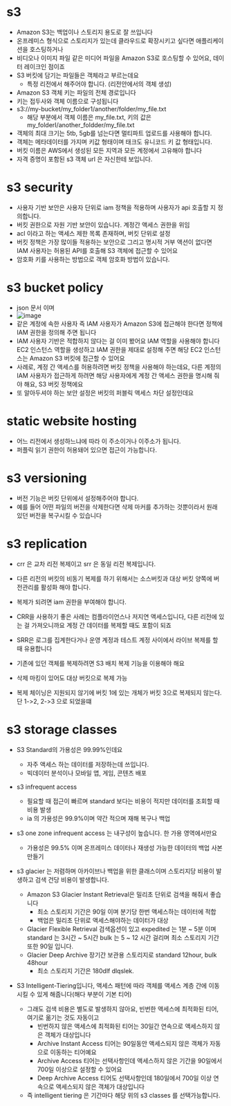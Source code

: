# s3
- Amazon S3는 백업이나 스토리지 용도로 잘 쓰입니다
- 온프레미스 형식으로 스토리지가 있는데 클라우드로 확장시키고 싶다면 애플리케이션을 호스팅하거나
- 비디오나 이미지 파일 같은 미디어 파일을 Amazon S3로 호스팅할 수 있어요, 데이터 레이크인 점이죠
- S3 버킷에 담기는 파일들은 객체라고 부르는데요
  - 특정 리전에서 해주어야 합니다. (리전안에서의 객체 생성)
- Amazon S3 객체 키는 파일의 전체 경로입니다
- 키는 접두사와 객체 이름으로 구성됩니다
- s3://my-bucket/my_folder1/another/folder/my_file.txt
  - 해당 부분에서 객체 이름은 my_file.txt, 키의 값은 my_folderI/another_foldder/my_file.txt
- 객체의 최대 크기는 5tb, 5gb를 넘는다면 멀티파트 업로드를 사용해야 합니다.
- 객체는 메타데이터를 가지며 키값 형태이며 태크도 유니코드 키 값 형태입니다.
- 버킷 이름은 AWS에서 생성된 모든 지역과 모든 계정에서 고유해야 합니다
- 자격 증명이 포함된 s3 객체 url 은 자신한테 보입니다.

# s3 security
- 사용자 기반 보안은 사용자 단위로 iam 정책을 적용하며 사용자가 api 호출할 지 정의합니다.
- 버킷 권한으로 자원 기반 보안이 있습니다. 계정간 액세스 권한을 위임
- acl 이라고 하는 액세스 제한 목록 존재하며, 버킷 단위로 설정
- 버킷 정책은 가장 많이들 적용하는 보안으로 그리고 명시적 거부 액션이 없다면 IAM 사용자는 허용된 API를 호출해 S3 객체에 접근할 수 있어요
- 암호화 키를 사용하는 방법으로 객체 암호화 방법이 있습니다.

# s3 bucket policy
- json 문서 이며
- ![image](https://github.com/user-attachments/assets/c29e1cda-2151-478f-be98-93628a258ca7)
- 같은 계정에 속한 사용자 즉 IAM 사용자가 Amazon S3에 접근해야 한다면 정책에 IAM 권한을 정의해 주면 됩니다
- IAM 사용자 기반은 적합하지 않다는 걸 이미 봤어요 IAM 역할을 사용해야 합니다 EC2 인스턴스 역할을 생성하고 IAM 권한을 제대로 설정해 주면 해당 EC2 인스턴스는 Amazon S3 버킷에 접근할 수 있어요
- 사례로, 계정 간 액세스를 허용하려면 버킷 정책을 사용해야 하는데요, 다른 계정의 IAM 사용자가 접근하게 하려면 해당 사용자에게 계정 간 액세스 권한을 명시해 줘야 해요, S3 버킷 정책에요
- 또 알아두셔야 하는 보안 설정은 버킷의 퍼블릭 액세스 차단 설정인데요

# static website hosting
- 어느 리전에서 생성하느냐에 따라 이 주소이거나 이주소가 됩니다.
- 퍼플릭 읽기 권한이 허용돼어 있으면 접근이 가능합니다.

# s3 versioning
- 버전 기능은 버킷 단위에서 설정해주어야 합니다.
- 예를 들어 어떤 파일의 버전을 삭제한다면 삭제 마커를 추가하는 것뿐이라서 원래 있던 버전을 복구시킬 수 있습니다

# s3 replication
- crr 은 교차 리전 복제이고 srr 은 동일 리전 복제입니다.
- 다른 리전의 버킷의 비동기 복제를 하기 위해서는 소스버킷과 대상 버킷 양쪽에 버전관리를 활성화 해야 합니다.
- 복제가 되려면 iam 권한을 부여해야 합니다.
- CRR을 사용하기 좋은 사례는 컴플라이언스나 저지연 액세스입니다, 다른 리전에 있는 걸 가져오니까요 계정 간 데이터를 복제할 때도 포함이 되죠
- SRR은 로그를 집계한다거나 운영 계정과 테스트 계정 사이에서 라이브 복제를 할 때 유용합니다

- 기존에 있던 객체를 복제하려면 S3 배치 복제 기능을 이용해야 해요
- 삭제 마킹이 있어도 대상 버킷으로 복제 가능
- 복제 체이닝은 지원되지 않기에 버킷 1에 있는 개체가 버킷 3으로 복제되지 않는다. 단 1->2, 2->3 으로 되었을떄

# s3 storage classes
- S3 Standard의 가용성은 99.99%인데요
  - 자주 액세스 하는 데이터를 저장하는데 쓰입니다.
  - 빅데이터 분석이나 모바일 앱, 게임, 콘텐츠 배포
- s3 infrequent access
  - 필요할 때 접근이 빠르며 standard 보다는 비용이 적지만 데이터를 조회할 때 비용 발생
  - ia 의 가용성은 99.9%이며 약간 적으며 재해 복구나 백업
- s3 one zone infrequent access 는 내구성이 높습니다. 한 가용 영역에서만요
  - 가용성은 99.5% 이며 온프레미스 데이터나 재생성 가능한 데이터의 백업 사본 만들기
 
- s3 glacier 는 저렴하며 아카이브나 백업을 위한 클래스이며 스토리지당 비용이 발생하고 검색 건당 비용이 발생합니다.
    - Amazon S3 Glacier Instant Retrieval은 밀리초 단위로 검색을 해줘서 좋습니다
      - 최소 스토리지 기간은 90일 이며 분기당 한번 액세스하는 데이터에 적합
      - 백업은 밀리초 단위로 액세스해야하는 데이터가 대상
    - Glacier Flexible Retrieval 검색옵션이 있고 expedited 는 1분 ~ 5분 이며 standard 는 3시간 ~ 5시간 bulk 는 5 ~ 12 시간 걸리며 최소 스토리지 기간 또한 90일 입니다.
    - Glacier Deep Archive 장기간 보관용 스토리지로 standard 12hour, bulk 48hour
      - 최소 스토리지 기간은 180dlf dlqslek. 
- S3 Intelligent-Tiering입니다, 액세스 패턴에 따라 객체를 액세스 계층 간에 이동시킬 수 있게 해줍니다(해다 부분이 기본 티어)
  - 그래도 검색 비용은 별도로 발생하지 않아요, 빈번한 액세스에 최적화된 티어, 여기로 옮기는 것도 자동이고
    - 빈번하지 않은 액세스에 최적화된 티어는 30일간 연속으로 액세스하지 않은 객체가 대상입니다
    - Archive Instant Access 티어는 90일동안 액세스되지 않은 객체가 자동으로 이동하는 티어예요
    - Archive Access 티어는 선택사항인데 액세스하지 않은 기간을 90일에서 700일 이상으로 설정할 수 있어요
    - Deep Archive Access 티어도 선택사항인데 180일에서 700일 이상 연속으로 액세스되지 않은 객체가 대상입니다
   - 즉 intelligent tiering 은 기간마다 해당 위의 s3 classes 를 선택가능합니다. 
